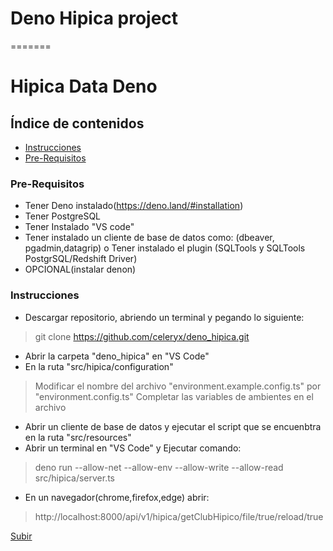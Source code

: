 # Deno Hipica project
=======
<a name="top"></a>
# Hipica Data Deno

## Índice de contenidos
* [Instrucciones](#item1)
* [Pre-Requisitos](#item2)

<a name="item2"></a>
### Pre-Requisitos

* Tener Deno instalado(https://deno.land/#installation) 
* Tener PostgreSQL
* Tener Instalado "VS code"
* Tener instalado un cliente de base de datos como: (dbeaver, pgadmin,datagrip) o Tener instalado el plugin (SQLTools y SQLTools PostgrSQL/Redshift Driver)
* OPCIONAL(instalar denon)

<a name="item1"></a>
### Instrucciones

* Descargar repositorio, abriendo un terminal y pegando lo siguiente: 
> git clone https://github.com/celeryx/deno_hipica.git
* Abrir la carpeta  "deno_hipica" en "VS Code"
* En la ruta "src/hipica/configuration" 
> Modificar el nombre del archivo "environment.example.config.ts" por "environment.config.ts"
> Completar las variables de ambientes en el archivo
* Abrir un cliente de base de datos y ejecutar el script que se encuenbtra en la ruta "src/resources"
* Abrir un terminal en "VS Code" y  Ejecutar comando:
> deno run --allow-net --allow-env --allow-write --allow-read src/hipica/server.ts 
* En un navegador(chrome,firefox,edge) abrir:
> http://localhost:8000/api/v1/hipica/getClubHipico/file/true/reload/true


[Subir](#top)